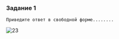 ### Задание 1

`Приведите ответ в свободной форме........`

![23](https://user-images.githubusercontent.com/126493876/224323548-d704ca32-e8c1-4eae-b3bd-1c8fbd4db649.png)
